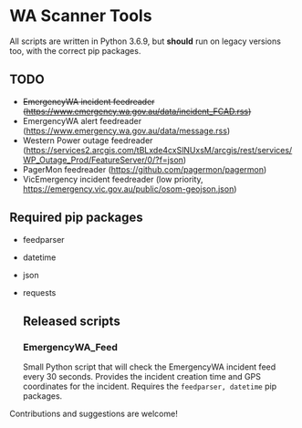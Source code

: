 # WA Scanner Tools  
All scripts are written in Python 3.6.9, but **should** run on legacy versions too, with the correct pip packages.  

## TODO  
- ~~EmergencyWA incident feedreader (https://www.emergency.wa.gov.au/data/incident_FCAD.rss)~~  
- EmergencyWA alert feedreader (https://www.emergency.wa.gov.au/data/message.rss)  
- Western Power outage feedreader (https://services2.arcgis.com/tBLxde4cxSlNUxsM/arcgis/rest/services/WP_Outage_Prod/FeatureServer/0/?f=json)  
- PagerMon feedreader (https://github.com/pagermon/pagermon)  
- VicEmergency incident feedreader (low priority, https://emergency.vic.gov.au/public/osom-geojson.json)  

## Required pip packages
- feedparser  
- datetime  
- json  
- requests  
    
  ## Released scripts  
  ### EmergencyWA_Feed  
  Small Python script that will check the EmergencyWA incident feed every 30 seconds. Provides the incident creation time and GPS coordinates for the incident. Requires the `feedparser, datetime` pip packages.
  
Contributions and suggestions are welcome!
